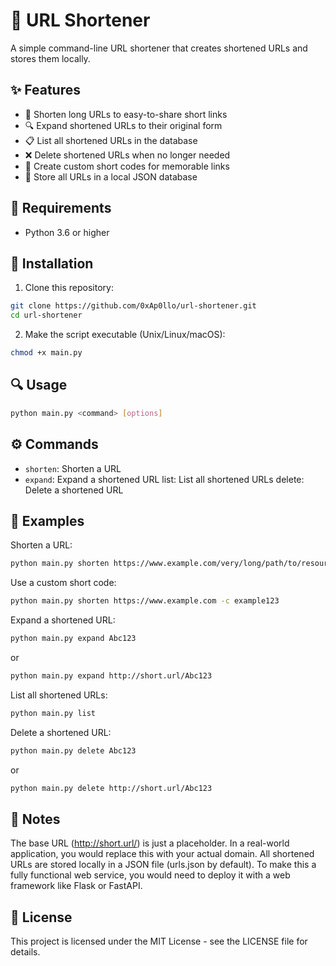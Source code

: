# 🔗 URL Shortener

A simple command-line URL shortener that creates shortened URLs and stores them locally.

## ✨ Features

- 🔹 Shorten long URLs to easy-to-share short links
- 🔍 Expand shortened URLs to their original form
- 📋 List all shortened URLs in the database
- ❌ Delete shortened URLs when no longer needed
- 🎯 Create custom short codes for memorable links
- 💾 Store all URLs in a local JSON database

## 🔧 Requirements

- Python 3.6 or higher

## 🚀 Installation

1. Clone this repository:
```bash
git clone https://github.com/0xAp0llo/url-shortener.git
cd url-shortener
```

2. Make the script executable (Unix/Linux/macOS):
```bash
chmod +x main.py
```

## 🔍 Usage
```bash
python main.py <command> [options]
```

## ⚙️ Commands

- `shorten`: Shorten a URL
- `expand`: Expand a shortened URL
list: List all shortened URLs
delete: Delete a shortened URL

## 📝 Examples

Shorten a URL:
```bash
python main.py shorten https://www.example.com/very/long/path/to/resource
```

Use a custom short code:
```bash
python main.py shorten https://www.example.com -c example123
```

Expand a shortened URL:
```bash
python main.py expand Abc123
```
or
```bash
python main.py expand http://short.url/Abc123
```

List all shortened URLs:
```bash
python main.py list
```

Delete a shortened URL:
```bash
python main.py delete Abc123
```
or
```bash
python main.py delete http://short.url/Abc123
```

## 📄 Notes

The base URL (http://short.url/) is just a placeholder. In a real-world application, you would replace this with your actual domain.
All shortened URLs are stored locally in a JSON file (urls.json by default).
To make this a fully functional web service, you would need to deploy it with a web framework like Flask or FastAPI.

## 📄 License

This project is licensed under the MIT License - see the LICENSE file for details.
